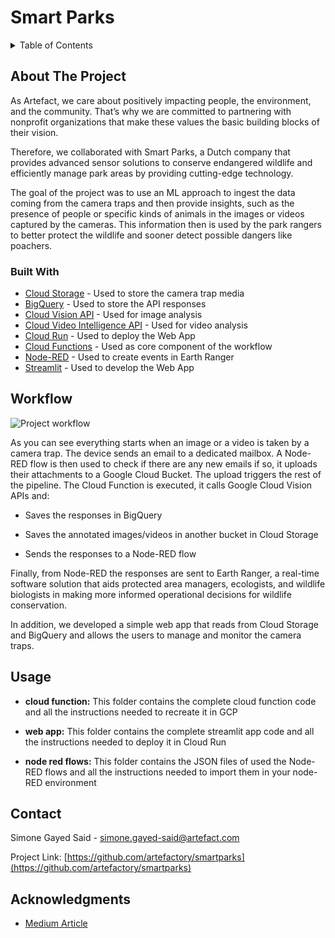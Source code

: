 # Smart Parks

<!-- TABLE OF CONTENTS -->
<details>
  <summary>Table of Contents</summary>
  <ol>
    <li>
      <a href="#about-the-project">About The Project</a>
      <ul>
        <li><a href="#built-with">Built With</a></li>
      </ul>
    </li>
    <li><a href="#usage">Usage</a></li>
    <li><a href="#workflow">Workflow</a></li>
    <li><a href="#contact">Contact</a></li>
    <li><a href="#acknowledgments">Acknowledgments</a></li>
  </ol>
</details>



<!-- ABOUT THE PROJECT -->
## About The Project

As Artefact, we care about positively impacting people, the environment, and the community. That’s why we are committed to partnering with nonprofit organizations that make these values the basic building blocks of their vision.

Therefore, we collaborated with Smart Parks, a Dutch company that provides advanced sensor solutions to conserve endangered wildlife and efficiently manage park areas by providing cutting-edge technology.

The goal of the project was to use an ML approach to ingest the data coming from the camera traps and then provide insights, such as the presence of people or specific kinds of animals in the images or videos captured by the cameras. This information then is used by the park rangers to better protect the wildlife and sooner detect possible dangers like poachers.

### Built With

- [Cloud Storage](https://cloud.google.com/storage/) - Used to store the camera trap media
- [BigQuery](https://cloud.google.com/bigquery) - Used to store the API responses
- [Cloud Vision API](https://cloud.google.com/vision/) - Used for image analysis 
- [Cloud Video Intelligence API](https://cloud.google.com/video-intelligence/) - Used for video analysis 
- [Cloud Run](https://cloud.google.com/run/) - Used to deploy the Web App
- [Cloud Functions](https://cloud.google.com/functions/) - Used as core component of the workflow
- [Node-RED](https://nodered.org/) - Used to create events in Earth Ranger 
- [Streamlit](https://streamlit.io/) - Used to develop the Web App

<!-- USAGE -->
## Workflow

![Project workflow](https://cdn-images-1.medium.com/max/14844/1*mjB7Xmc6ey2G5PYdRmbarQ.png)

As you can see everything starts when an image or a video is taken by a camera trap. The device sends an email to a dedicated mailbox. A Node-RED flow is then used to check if there are any new emails if so, it uploads their attachments to a Google Cloud Bucket. The upload triggers the rest of the pipeline. The Cloud Function is executed, it calls Google Cloud Vision APIs and:

* Saves the responses in BigQuery

* Saves the annotated images/videos in another bucket in Cloud Storage

* Sends the responses to a Node-RED flow 

Finally, from Node-RED the responses are sent to Earth Ranger, a real-time software solution that aids protected area managers, ecologists, and wildlife biologists in making more informed operational decisions for wildlife conservation. 

In addition, we developed a simple web app that reads from Cloud Storage and BigQuery and allows the users to manage and monitor the camera traps.

<!-- USAGE -->
## Usage

* **cloud function:** This folder contains the complete cloud function code and all the instructions needed to recreate it in GCP

* **web app:** This folder contains the complete streamlit app code and all the instructions needed to deploy it in Cloud Run

* **node red flows:** This folder contains the JSON files of used the Node-RED flows and all the instructions needed to import them in your node-RED environment

<!-- CONTACT -->
## Contact

Simone Gayed Said - simone.gayed-said@artefact.com

Project Link: [https://github.com/artefactory/smartparks](https://github.com/artefactory/smartparks)


<!-- ACKNOWLEDGMENTS -->
## Acknowledgments

* [Medium Article](https://medium.com/artefact-engineering-and-data-science/how-we-deployed-a-simple-wildlife-monitoring-system-on-google-cloud-78b847cab10c)

